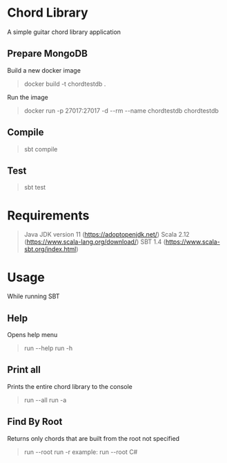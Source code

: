 # Chord Library
A simple guitar chord library application

## Prepare MongoDB
Build a new docker image
>docker build -t chordtestdb .

Run the image
>docker run -p 27017:27017 -d --rm --name chordtestdb chordtestdb

## Compile
>sbt compile

## Test
>sbt test

# Requirements
>Java JDK version 11 (https://adoptopenjdk.net/)
>Scala 2.12 (https://www.scala-lang.org/download/)
>SBT 1.4 (https://www.scala-sbt.org/index.html)

# Usage
While running SBT

## Help
Opens help menu
>run --help
>run -h

## Print all
Prints the entire chord library to the console
>run --all
>run -a

## Find By Root
Returns only chords that are built from the root not specified
>run --root <note name>
>run -r <note name>
example:
>run --root C#